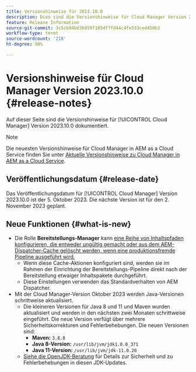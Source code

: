 ```yaml
---
title: Versionshinweise für 2023.10.0
description: Dies sind die Versionshinweise für Cloud Manager Version 2023.10.0.
feature: Release Information
source-git-commit: 3c5cb94bd3b959f185df7fd44c4fe533ced450b2
workflow-type: tm+mt
source-wordcount: '218'
ht-degree: 98%

---
```



# Versionshinweise für Cloud Manager Version 2023.10.0 {#release-notes}

Auf dieser Seite sind die Versionshinweise für [!UICONTROL Cloud Manager] Version 2023.10.0 dokumentiert.

>[!NOTE]
>
>Die neuesten Versionshinweise für Cloud Manager in AEM as a Cloud Service finden Sie unter [Aktuelle Versionshinweise zu Cloud Manager in AEM as a Cloud Service](https://experienceleague.adobe.com/docs/experience-manager-cloud-service/content/implementing/using-cloud-manager/release-notes-cloud-manager/release-notes-cm-current.html?lang=de).

## Veröffentlichungsdatum {#release-date}

Das Veröffentlichungsdatum für [!UICONTROL Cloud Manager] Version 2023.10.0 ist der 5. Oktober 2023. Die nächste Version ist für den 2. November 2023 geplant.

## Neue Funktionen {#what-is-new}

* Die Rolle **Bereitstellungs-Manager** kann [eine Reihe von Inhaltspfaden konfigurieren, die entweder ungültig gemacht oder aus dem AEM-Dispatcher-Cache gelöscht werden, wenn eine produktionsfremde Pipeline ausgeführt wird.](/help/using/non-production-pipelines.md)
   * Wenn diese Cache-Aktionen konfiguriert sind, werden sie im Rahmen der Einrichtung der Bereitstellungs-Pipeline direkt nach der Bereitstellung etwaiger Inhaltspakete durchgeführt.
   * Diese Einstellungen verwenden das Standardverhalten von AEM Dispatcher.
* Mit der Cloud Manager-Version Oktober 2023 werden Java-Versionen schrittweise aktualisiert.
   * Die kleineren Versionen für Java 8 und 11 und Maven wurden aktualisiert und werden in den nächsten zwei Monaten schrittweise eingeführt. Die neue Version verfügt über mehrere Sicherheitskorrekturen und Fehlerbehebungen. Die neuen Versionen sind:
      * **Maven:** `3.8.8`
      * **Java 8-Version:** `/usr/lib/jvm/jdk1.8.0_371`
      * **Java 11-Version:** `/usr/lib/jvm/jdk-11.0.20`
   * [Siehe die OpenJDK-Beratung](https://openjdk.org/groups/vulnerability/advisories/) für Details zur Sicherheit und zu Fehlerbehebungen in diesen JDK-Updates.
